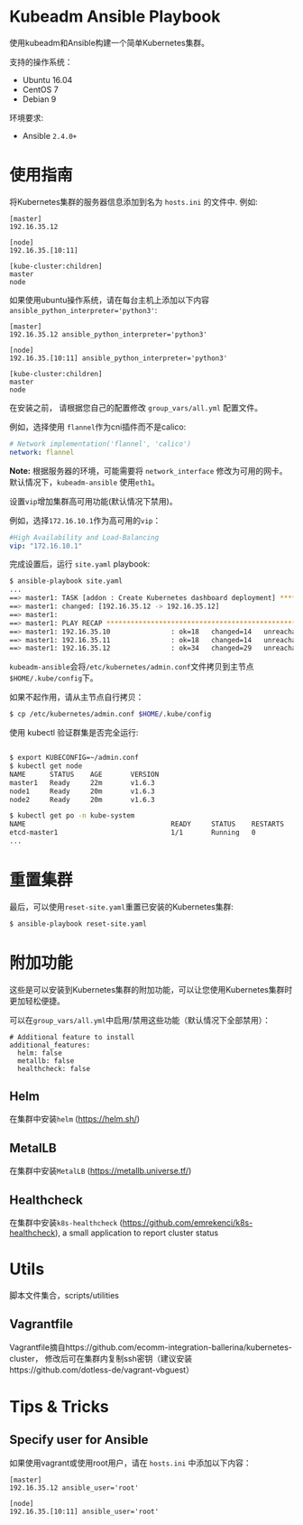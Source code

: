 # Kubeadm Ansible Playbook

使用kubeadm和Ansible构建一个简单Kubernetes集群。

支持的操作系统：

  - Ubuntu 16.04
  - CentOS 7
  - Debian 9

环境要求:

  - Ansible `2.4.0+`

# 使用指南

将Kubernetes集群的服务器信息添加到名为 `hosts.ini` 的文件中. 例如:
```
[master]
192.16.35.12

[node]
192.16.35.[10:11]

[kube-cluster:children]
master
node
```

如果使用ubuntu操作系统，请在每台主机上添加以下内容 `ansible_python_interpreter='python3'`:
```
[master]
192.16.35.12 ansible_python_interpreter='python3'

[node]
192.16.35.[10:11] ansible_python_interpreter='python3'

[kube-cluster:children]
master
node

```

在安装之前， 请根据您自己的配置修改 `group_vars/all.yml` 配置文件。

例如，选择使用 `flannel`作为cni插件而不是calico:

```yaml
# Network implementation('flannel', 'calico')
network: flannel
```

**Note:** 根据服务器的环境，可能需要将 `network_interface` 修改为可用的网卡。默认情况下，`kubeadm-ansible` 使用`eth1`。

设置`vip`增加集群高可用功能(默认情况下禁用)。

例如，选择`172.16.10.1`作为高可用的`vip`：

```yaml
#High Availability and Load-Balancing
vip: "172.16.10.1"
```

完成设置后，运行 `site.yaml` playbook:

```sh
$ ansible-playbook site.yaml
...
==> master1: TASK [addon : Create Kubernetes dashboard deployment] **************************
==> master1: changed: [192.16.35.12 -> 192.16.35.12]
==> master1:
==> master1: PLAY RECAP *********************************************************************
==> master1: 192.16.35.10               : ok=18   changed=14   unreachable=0    failed=0
==> master1: 192.16.35.11               : ok=18   changed=14   unreachable=0    failed=0
==> master1: 192.16.35.12               : ok=34   changed=29   unreachable=0    failed=0
```

`kubeadm-ansible`会将`/etc/kubernetes/admin.conf`文件拷贝到主节点`$HOME/.kube/config`下。

如果不起作用，请从主节点自行拷贝：

```sh
$ cp /etc/kubernetes/admin.conf $HOME/.kube/config
```

使用 kubectl 验证群集是否完全运行:

```sh

$ export KUBECONFIG=~/admin.conf
$ kubectl get node
NAME      STATUS    AGE       VERSION
master1   Ready     22m       v1.6.3
node1     Ready     20m       v1.6.3
node2     Ready     20m       v1.6.3

$ kubectl get po -n kube-system
NAME                                    READY     STATUS    RESTARTS   AGE
etcd-master1                            1/1       Running   0          23m
...
```

# 重置集群

最后，可以使用`reset-site.yaml`重置已安装的Kubernetes集群:

```sh
$ ansible-playbook reset-site.yaml
```

# 附加功能
这些是可以安装到Kubernetes集群的附加功能，可以让您使用Kubernetes集群时更加轻松便捷。

可以在`group_vars/all.yml`中启用/禁用这些功能（默认情况下全部禁用）：
```
# Additional feature to install
additional_features:
  helm: false
  metallb: false
  healthcheck: false
```

## Helm
在集群中安装`helm` (https://helm.sh/)

## MetalLB
在集群中安装`MetalLB` (https://metallb.universe.tf/)

## Healthcheck
在集群中安装`k8s-healthcheck` (https://github.com/emrekenci/k8s-healthcheck), a small application to report cluster status

# Utils
脚本文件集合，scripts/utilities

## Vagrantfile
Vagrantfile摘自https://github.com/ecomm-integration-ballerina/kubernetes-cluster， 修改后可在集群内复制ssh密钥（建议安装https://github.com/dotless-de/vagrant-vbguest）

# Tips & Tricks
## Specify user for Ansible
如果使用vagrant或使用root用户，请在 `hosts.ini` 中添加以下内容：
```
[master]
192.16.35.12 ansible_user='root'

[node]
192.16.35.[10:11] ansible_user='root'
```

